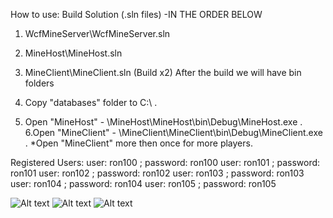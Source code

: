 How to use:
Build Solution (.sln files) -IN THE ORDER BELOW
1. WcfMineServer\WcfMineServer.sln
2. MineHost\MineHost.sln
3. MineClient\MineClient.sln (Build x2)
After the build we will have bin folders

4. Copy "databases" folder to C:\  .
5. Open "MineHost" -  \MineHost\MineHost\bin\Debug\MineHost.exe .
6.Open "MineClient" -  \MineClient\MineClient\bin\Debug\MineClient.exe . 
*Open "MineClient" more then once for more players.

Registered Users:
user: ron100 ; password: ron100
user: ron101 ; password: ron101
user: ron102 ; password: ron102
user: ron103 ; password: ron103
user: ron104 ; password: ron104
user: ron105 ; password: ron105


![Alt text](Screensots/Screenshot1.png?raw=true "Loby")
![Alt text](Screensots/Screenshot2.png?raw=true "Solo Game")
![Alt text](Screensots/Screenshot3.png?raw=true "Multiplayer")



